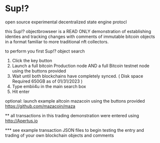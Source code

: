 # Sup!? 
open source experimental decentralized state engine protocl

this Sup!? objectbrowseer is a READ ONLY demonstration of establishing identies and tracking changes with comments of immutable bitcoin objects in a format familiar to more traditional nft collectors.


to perform you first Sup!? object search

1. Click the key button
2. Launch a full bitcoin Production node AND a full Bitcoin testnet node using the buttons provided
3. Wait until both blockchains have completely synced.  ( Disk space Required 650GB as of 01/31/2023 )
4. Type embii4u in the main search box
5. Hit enter


optional:
launch example altcoin mazacoin using the buttons provided   https://github.com/mazacoin/maza


** all transactions in this trading demonstration were entered using   http://Apertus.io 

*** see example transaction JSON files to begin testing the entry and trading of your own blockchain objects and comments
